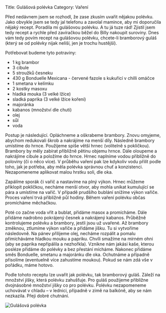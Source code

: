 Title: Gulášová polévka
Category: Vaření

Před nedávnem jsem se rozhodl, že zase zkusím uvařit nějakou polévku.
Jako obvykle jsem se tedy jal telefonu a zavolal mamince, aby mi
doporučila nějaký recept. Poradila mi gulášovou polévku. A tu já tuze
rád! Zjistil jsem tedy recept a rychle před zavíračkou běžel do Billy
nakoupit suroviny. Dnes vám tedy povím recept na gulášovou polévku,
chcete-li bramborový guláš (který se od polévky nijak neliší, jen je
trochu hustější).

Potřebovat budeme tyto potraviny:

- 1 kg brambor
- 3 cibule
- 5 stroužků česneku
- 430 g Bonduelle Mexicana - červené fazole s kukuřicí v chilli omáčce
- 1 smetana v kelímku
- 2 kostky masoxu
- hladká mouka (3 velké lžíce)
- sladká paprika (3 velké lžíce koření)
- majoránka
- kabanos (množství dle chuti)
- olej
- sůl
- voda

Postup je následující. Opláchneme a oškrabeme brambory. Znovu omyjeme,
abychom redukovali škrob a nakrájíme na menší díly. Následně brambory
umístíme do hrnce. Použijeme spíše větší hrnec (volitelně s pokličkou).
Brambory by měly zabírat přibližně pětinu objemu hrnce. Dále oloupeme a
nakrájíme cibule a položíme do hrnce. Hrnec naplníme vodou přibližně do
poloviny (či o něco více). V průběhu vaření pak lze kdykoliv vodu přilít
podle toho, jak je potřeba, aby měla polévka správnou chuť a
konzistenci. Nezapomeneme aplikovat malou hrstku soli, dle oka.

Zapálíme sporák či vařič a nastavíme na plný výkon. Hrnec můžeme
přiklopit pokličkou, necháme menší otvor, aby mohla unikat kumulující se
pára a umístíme na vařič. V případě prudšího bublání snížíme výkon
vařiče. Proces vaření trvá přibližně půl hodiny. Během vaření polévku
občas promícháme měchačkou.

Poté co začne voda vřít a bublat, přidáme masox a promícháme. Dále
přidáme nadrobno pokrájený česnek a nakrájený kabanos. Průběžně
kontrolujeme polévku a brambory, jestli jsou už uvařené. Až brambory
změknou, ztlumíme výkon vařiče a přidáme jíšku. Tu si vytvoříme
následovně. Na pánev přilijeme olej, necháme rozpálit a pomalu
přimícháváme hladkou mouku a papriku. Chvíli smažíme na mírném ohni (aby
se paprika nepřipálila a nezhořkla). Vznikne nám jakási kaše, kterou
posléze přidáme do polévky a bez přestání mícháme. Nakonec přidáme směs
Bonduelle, smetanu a majoránku dle oka. Ochutnáme a případně přisolíme
(eventuelně více zahustíme moukou). Pokud se nám zdá vše v pořádku, máme
hotovo.

Podle tohoto receptu lze uvařit jak polévku, tak bramborový guláš.
Záleží na množství jíšky, která polévku zahušťuje. Pro guláš použijeme
přibližne dvojnásobné množství jíšky co pro polévku. Polévku
nezapomeneme uchovávat v chladu – v lednici, případně v zimě na balkóně,
aby se nám nezkazila. Přeji dobré chutnání.

![Gulášová polévka]({filename}images/gulasova-polevka.jpg)
